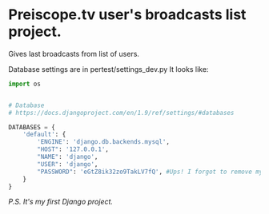 # Preiscope.tv user's broadcasts list project.
Gives last broadcasts from list of users.

Database settings are in pertest/settings_dev.py
It looks like:
```python
import os


# Database
# https://docs.djangoproject.com/en/1.9/ref/settings/#databases

DATABASES = {
    'default': {
        'ENGINE': 'django.db.backends.mysql',
        "HOST": '127.0.0.1',
        "NAME": 'django',
        "USER": 'django',
        "PASSWORD": 'eGtZ8ik32zo9TakLV7fQ', #Ups! I forgot to remove my password. Now I need to change it! You should not do as I did!
    }
}
```

*P.S. It's my first Django project.*